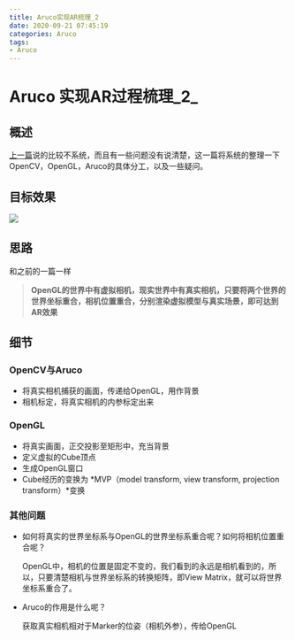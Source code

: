 ```yaml
---
title: Aruco实现AR梳理_2
date: 2020-09-21 07:45:19
categories: Aruco
tags:
- Aruco
---
```


# Aruco 实现AR过程梳理_2_

## 概述

[上一篇](https://junlu.club/2020/09/14/Aruco%E5%AE%9E%E7%8E%B0AR%E6%A2%B3%E7%90%86/)说的比较不系统，而且有一些问题没有说清楚，这一篇将系统的整理一下OpenCV，OpenGL，Aruco的具体分工，以及一些疑问。

## 目标效果

![](https://gitee.com/JunLuJun/up/raw/master/20200926164001.gif)

## 思路

和之前的一篇一样

> **OpenGL的世界中有虚拟相机，现实世界中有真实相机，只要将两个世界的世界坐标重合，相机位置重合，分别渲染虚拟模型与真实场景，即可达到AR效果**

## 细节

### OpenCV与Aruco

- 将真实相机捕获的画面，传递给OpenGL，用作背景
- 相机标定，将真实相机的内参标定出来

### OpenGL

- 将真实画面，正交投影至矩形中，充当背景
- 定义虚拟的Cube顶点
- 生成OpenGL窗口
- Cube经历的变换为 *MVP（model transform, view transform, projection transform）*变换

### 其他问题

- 如何将真实的世界坐标系与OpenGL的世界坐标系重合呢？如何将相机位置重合呢？

  OpenGL中，相机的位置是固定不变的，我们看到的永远是相机看到的，所以，只要清楚相机与世界坐标系的转换矩阵，即View Matrix，就可以将世界坐标系重合了。

- Aruco的作用是什么呢？

  获取真实相机相对于Marker的位姿（相机外参），传给OpenGL